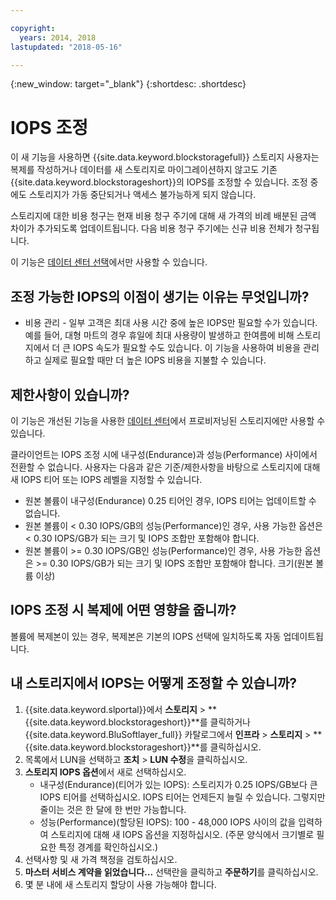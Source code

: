 ```yaml
---

copyright:
  years: 2014, 2018
lastupdated: "2018-05-16"

---
```

{:new_window: target="_blank"}
{:shortdesc: .shortdesc}

# IOPS 조정

이 새 기능을 사용하면 {{site.data.keyword.blockstoragefull}} 스토리지 사용자는 복제를 작성하거나 데이터를 새 스토리지로 마이그레이션하지 않고도 기존 {{site.data.keyword.blockstorageshort}}의 IOPS를 조정할 수 있습니다. 조정 중에도 스토리지가 가동 중단되거나 액세스 불가능하게 되지 않습니다. 

스토리지에 대한 비용 청구는 현재 비용 청구 주기에 대해 새 가격의 비례 배분된 금액 차이가 추가되도록 업데이트됩니다. 다음 비용 청구 주기에는 신규 비용 전체가 청구됩니다.

이 기능은 [데이터 센터 선택](new-ibm-block-and-file-storage-location-and-features.html)에서만 사용할 수 있습니다. 

##  조정 가능한 IOPS의 이점이 생기는 이유는 무엇입니까?

- 비용 관리 - 일부 고객은 최대 사용 시간 중에 높은 IOPS만 필요할 수가 있습니다. 예를 들어, 대형 마트의 경우 휴일에 최대 사용량이 발생하고 한여름에 비해 스토리지에서 더 큰 IOPS 속도가 필요할 수도 있습니다. 이 기능을 사용하여 비용을 관리하고 실제로 필요할 때만 더 높은 IOPS 비용을 지불할 수 있습니다.

## 제한사항이 있습니까?

이 기능은 개선된 기능을 사용한 [데이터 센터](new-ibm-block-and-file-storage-location-and-features.html)에서 프로비저닝된 스토리지에만 사용할 수 있습니다. 

클라이언트는 IOPS 조정 시에 내구성(Endurance)과 성능(Performance) 사이에서 전환할 수 없습니다. 사용자는 다음과 같은 기준/제한사항을 바탕으로 스토리지에 대해 새 IOPS 티어 또는 IOPS 레벨을 지정할 수 있습니다. 

- 원본 볼륨이 내구성(Endurance) 0.25 티어인 경우, IOPS 티어는 업데이트할 수 없습니다.
- 원본 볼륨이 < 0.30 IOPS/GB의 성능(Performance)인 경우, 사용 가능한 옵션은 < 0.30 IOPS/GB가 되는 크기 및 IOPS 조합만 포함해야 합니다. 
- 원본 볼륨이 >= 0.30 IOPS/GB인 성능(Performance)인 경우, 사용 가능한 옵션은 >= 0.30 IOPS/GB가 되는 크기 및 IOPS 조합만 포함해야 합니다. 크기(원본 볼륨 이상)



##  IOPS 조정 시 복제에 어떤 영향을 줍니까?

볼륨에 복제본이 있는 경우, 복제본은 기본의 IOPS 선택에 일치하도록 자동 업데이트됩니다. 

## 내 스토리지에서 IOPS는 어떻게 조정할 수 있습니까?

1. {{site.data.keyword.slportal}}에서 **스토리지** > **{{site.data.keyword.blockstorageshort}}**를 클릭하거나 {{site.data.keyword.BluSoftlayer_full}} 카탈로그에서 **인프라** > **스토리지** > **{{site.data.keyword.blockstorageshort}}**를 클릭하십시오.
2. 목록에서 LUN을 선택하고 **조치** > **LUN 수정**을 클릭하십시오.
3. **스토리지 IOPS 옵션**에서 새로 선택하십시오.
    - 내구성(Endurance)(티어가 있는 IOPS): 스토리지가 0.25 IOPS/GB보다 큰 IOPS 티어를 선택하십시오. IOPS 티어는 언제든지 늘릴 수 있습니다. 그렇지만 줄이는 것은 한 달에 한 번만 가능합니다.
    - 성능(Performance)(할당된 IOPS): 100 - 48,000 IOPS 사이의 값을 입력하여 스토리지에 대해 새 IOPS 옵션을 지정하십시오. (주문 양식에서 크기별로 필요한 특정 경계를 확인하십시오.)
4. 선택사항 및 새 가격 책정을 검토하십시오.
5. **마스터 서비스 계약을 읽었습니다...** 선택란을 클릭하고 **주문하기**를 클릭하십시오.
6. 몇 분 내에 새 스토리지 할당이 사용 가능해야 합니다.
